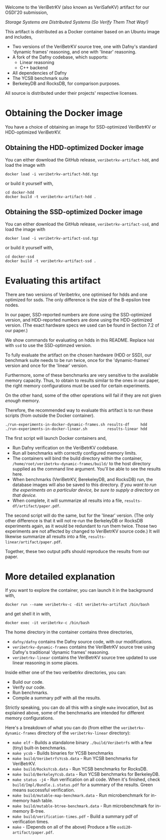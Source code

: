 Welcome to the VeriBetrKV (also known as VeriSafeKV) artifact for our OSDI'20 submission,

_Storage Systems are Distributed Systems (So Verify Them That Way!)_

This artifact is distributed as a Docker container based on an Ubuntu image and includes,

 * Two versions of the VeriBetrKV source tree, one with Dafny's standard 'dynamic frames'
   reasoning, and one with 'linear' reasoning.
 * A fork of the Dafny codebase, which supports:
    * Linear reasoning
    * C++ backend
 * All dependencies of Dafny
 * The YCSB benchmark suite
 * BerkeleyDB and RocksDB, for comparison purposes.

All source is distributed under their projects' respective licenses.

# Obtaining the Docker image

You have a choice of obtaining an image for SSD-optimized VeriBetrKV or
HDD-optimized VeriBetrKV. 

## Obtaining the HDD-optimized Docker image

You can either download the GitHub release, `veribetrkv-artifact-hdd`, and load the image with

    docker load -i veribetrkv-artifact-hdd.tgz

or build it yourself with,

    cd docker-hdd
    docker build -t veribetrkv-artifact-hdd .

## Obtaining the SSD-optimized Docker image

You can either download the GitHub release, `veribetrkv-artifact-ssd`, and load the image with

    docker load -i veribetrkv-artifact-ssd.tgz

or build it yourself with,

    cd docker-ssd
    docker build -t veribetrkv-artifact-ssd .

# Evaluating this artifact

There are two versions of Veribetrkv, one optimised for hdds and one optimized
for ssds. The only difference is the size of the B-epsilon tree nodes.

In our paper, SSD-reported numbers are done using the SSD-optimized version,
and HDD-reported numbers are done using the HDD-optimized version. (The exact hardware
specs we used can be found in Section 7.2 of our paper.)

We show commands for evaluating on hdds in this README. Replace `hdd` with `ssd`
to use the SSD-optimzed version.

To fully evaluate the artifact on the chosen hardware (HDD or SSD),
our benchmark suite needs to be run twice, once for
the 'dynamic-frames' version and once for the 'linear' version. 

Furthermore, some of these benchmarks are very sensitive to the available memory capacity.
Thus, to obtain to results similar to the ones in our paper,
the right memory configurations must be used for certain experiments.

On the other hand, some of the other operations will fail if they
are not given _enough_ memory.

Therefore, the recommended way to evaluate this artifact is
to run these scripts (from outside the Docker container).

    ./run-experiments-in-docker-dynamic-frames.sh results-df     hdd
    ./run-experiments-in-docker-linear.sh         results-linear hdd

The first script will launch Docker containers and,

 * Run Dafny verification on the VeriBetrKV codebase.
 * Run all benchmarks with correctly configured memory limits.
 * The containers will bind the build directory within the container,
   `/home/root/veribetrkv-dynamic-frames/build/`
   to the host directory supplied as the command line argument.
   You'll be able to see the results here.
 * When benchmarks (VeriBetrKV, BerekeleyDB, and RocksDB) run, the
   database images will also be saved to this directory. _If you want to run
   the experiments on a particular device, be sure to supply a directory
   on that device._
 * When complete, it will summarize all results into a file,
   `results-df/artifact/paper.pdf`.

The second script will do the same, but for the 'linear' version. (The only other
difference is that it will not re-run the BerkeleyDB or RocksDB experiments
again, as it would be redundant to run them twice. Those two experiments
are not affected by changed to VeriBetrKV source code.)
It will likewise summarize all results into a file, `results-linear/artifact/paper.pdf`.

Together, these two output pdfs should reproduce the results from our paper.

# More detailed explanation

If you want to explore the container, you can launch it in the background with,

    docker run --name veribetrkv-c -dit veribetrkv-artifact /bin/bash

and get shell it in with,

    docker exec -it veribetrkv-c /bin/bash

The home directory in the container contains three directories,

 * `dafny/dafny` contains the Dafny source code, with our modifications.
 * `veribetrkv-dynamic-frames` contains the VeriBetrKV source tree using
   Dafny's traditional 'dynamic frames' reasoning.
 * `veribetrkv-linear` contains the VeriBetrKV source tree updated to use
   linear reasoning in some places.

Inside either one of the two veribetrkv directories, you can:

 * Build our code.
 * Verify our code.
 * Run benchmarks.
 * Compile a summary pdf with all the results.

Strictly speaking, you can do all this with a single `make` invocation, but
as explained above, some of the benchmarks are intended for different memory
configurations.

Here's a breakdown of what you can do (from either the `veribetrkv-dynamic-frames`
directory of the `veribetrkv-linear` directory):

 * `make elf` - Builds a standalone binary `./build/Veribetrfs` with a few (tiny)
    built-in benchmarks.
 * `make ycsb` - Builds binaries for YCSB benchmarks
 * `make build/VeribetrfsYcsb.data` - Run YCSB benchmarks for VeriBetrKV.
 * `make build/RocksYcsb.data` - Run YCSB benchmarks for RocksDB.
 * `make build/BerkeleyYcsb.data` - Run YCSB benchmarks for BerkeleyDB.
 * `make status -j4` - Run verification on all code. When it's finished, check
    `build/Impl/Bundle.i.status.pdf` for a summary of the results. Green means
    successful verification.
 * `make build/mutable-map-benchmark.data` - Run microbenchmark for in-memory hash table.
 * `make build/mutable-btree-benchmark.data` - Run microbenchmark for in-memory B-tree.
 * `make build/verification-times.pdf` - Build a summary pdf of verification times.
 * `make` - (Depends on all of the above) Produce a file `osdi20-artifact/paper.pdf`.
